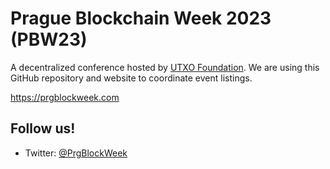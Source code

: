  # Prague Blockchain Week 2023 (PBW23) 

 A decentralized conference hosted by [UTXO Foundation](https://utxo.foundation/). We are using this GitHub repository and website to coordinate event listings.

https://prgblockweek.com

## Follow us!

- Twitter: [@PrgBlockWeek](https://twitter.com/PrgBlockWeek)
